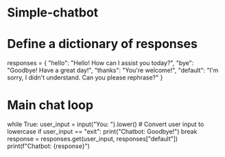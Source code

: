 # Simple-chatbot

# Define a dictionary of responses
responses = {
    "hello": "Hello! How can I assist you today?",
    "bye": "Goodbye! Have a great day!",
    "thanks": "You're welcome!",
    "default": "I'm sorry, I didn't understand. Can you please rephrase?"
}

# Main chat loop
while True:
    user_input = input("You: ").lower()  # Convert user input to lowercase
    if user_input == "exit":
        print("Chatbot: Goodbye!")
        break
    response = responses.get(user_input, responses["default"])
    print(f"Chatbot: {response}")
